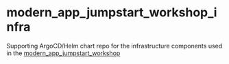 # modern_app_jumpstart_workshop_infra
Supporting ArgoCD/Helm chart repo for the infrastructure components used in the [modern_app_jumpstart_workshop](https://github.com/f5devcentral/modern_app_jumpstart_workshop)

